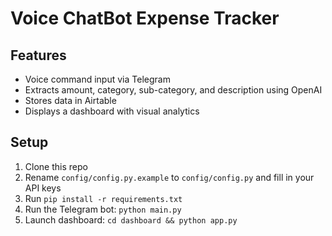 # Voice ChatBot Expense Tracker

## Features
- Voice command input via Telegram
- Extracts amount, category, sub-category, and description using OpenAI
- Stores data in Airtable
- Displays a dashboard with visual analytics

## Setup
1. Clone this repo
2. Rename `config/config.py.example` to `config/config.py` and fill in your API keys
3. Run `pip install -r requirements.txt`
4. Run the Telegram bot: `python main.py`
5. Launch dashboard: `cd dashboard && python app.py`